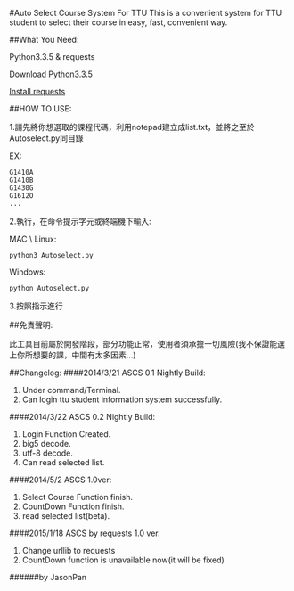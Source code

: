 #Auto Select Course System For TTU
This is a convenient system for TTU student to select their course in easy, fast, convenient way.

##What You Need:

Python3.3.5 & requests

[Download Python3.3.5](https://www.python.org/downloads/release/python-335/)

[Install requests](http://docs.python-requests.org/en/latest/)

##HOW TO USE:

1.請先將你想選取的課程代碼，利用notepad建立成list.txt，並將之至於Autoselect.py同目錄

EX:
```
G1410A
G1410B
G1430G
G1612O
...
```
2.執行，在命令提示字元或終端機下輸入:

MAC \ Linux:
```
python3 Autoselect.py
```
Windows:
```
python Autoselect.py
```
3.按照指示進行

##免責聲明:

此工具目前屬於開發階段，部分功能正常，使用者須承擔一切風險(我不保證能選上你所想要的課，中間有太多因素...)

##Changelog:
####2014/3/21 ASCS 0.1 Nightly Build:

1. Under command/Terminal.
2. Can login ttu student information system successfully.

####2014/3/22 ASCS 0.2 Nightly Build:

1. Login Function Created.
2. big5 decode.
3. utf-8 decode.
4. Can read selected list.

####2014/5/2  ASCS 1.0ver:

1. Select Course Function finish.
2. CountDown Function finish.
3. read selected list(beta).

####2015/1/18 ASCS by requests 1.0 ver.

1. Change urllib to requests
2. CountDown function is unavailable now(it will be fixed)

######by JasonPan

